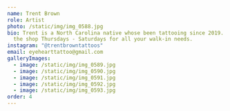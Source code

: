 ```yaml
---
name: Trent Brown
role: Artist
photo: /static/img/img_0588.jpg
bio: Trent is a North Carolina native whose been tattooing since 2019. He's at
  the shop Thursdays - Saturdays for all your walk-in needs.
instagram: "@trentbrowntattoos"
email: eyehearttattoo@gmail.com
galleryImages:
  - image: /static/img/img_0589.jpg
  - image: /static/img/img_0590.jpg
  - image: /static/img/img_0591.jpg
  - image: /static/img/img_0592.jpg
  - image: /static/img/img_0593.jpg
order: 4
---
```

